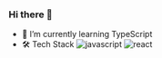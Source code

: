 ### Hi there 👋

- 🌱 I’m currently learning TypeScript
- 🛠  Tech Stack
![javascript](https://www.google.com/search?q=javascript+logo&tbm=isch&hl=es-419&sa=X&ved=2ahUKEwiJxJ-0hbf6AhUqrZUCHZCsBeIQrNwCKAB6BQgBEJIC&biw=1343&bih=699#imgrc=hDOuE3Uh0EiOSM) ![react](https://www.google.com/url?sa=i&url=https%3A%2F%2Fes.reactjs.org%2F&psig=AOvVaw0PzHvTZ55LrhHZSSHpSoT2&ust=1664439309863000&source=images&cd=vfe&ved=0CAwQjRxqFwoTCIjbheCFt_oCFQAAAAAdAAAAABAE)
